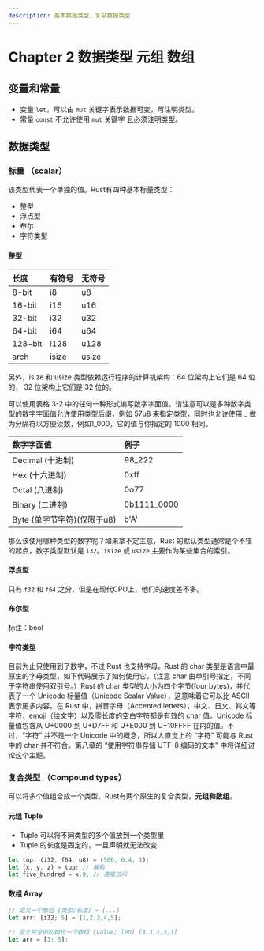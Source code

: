 ```yaml
---
description: 基本数据类型、复杂数据类型
---
```


# Chapter 2 数据类型 元组 数组

## 变量和常量

* 变量 `let`，可以由 `mut` 关键字表示数据可变，可注明类型。
* 常量 `const` 不允许使用 `mut` 关键字 且必须注明类型。

## 数据类型

### 标量 （scalar）

该类型代表一个单独的值。Rust有四种基本标量类型：

* 整型
* 浮点型
* 布尔
* 字符类型

#### 整型

| 长度 | 有符号 | 无符号 |
| :--- | :--- | :--- |
| 8-bit | i8 | u8 |
| 16-bit | i16 | u16 |
| 32-bit | i32 | u32 |
| 64-bit | i64 | u64 |
| 128-bit | i128 | u128 |
| arch | isize | usize |

另外，isize 和 usize 类型依赖运行程序的计算机架构：64 位架构上它们是 64 位的， 32 位架构上它们是 32 位的。

可以使用表格 3-2 中的任何一种形式编写数字字面值。请注意可以是多种数字类型的数字字面值允许使用类型后缀，例如 57u8 来指定类型，同时也允许使用 \_ 做为分隔符以方便读数，例如1\_000，它的值与你指定的 1000 相同。

| 数字字面值 | 例子 |
| :--- | :--- |
| Decimal \(十进制\) | 98\_222 |
| Hex \(十六进制\) | 0xff |
| Octal \(八进制\) | 0o77 |
| Binary \(二进制\) | 0b1111\_0000 |
| Byte \(单字节字符\)\(仅限于u8\) | b'A' |

那么该使用哪种类型的数字呢？如果拿不定主意，Rust 的默认类型通常是个不错的起点，数字类型默认是 `i32`。`isize` 或 `usize` 主要作为某些集合的索引。

#### 浮点型

只有 `f32` 和 `f64` 之分，但是在现代CPU上，他们的速度差不多。

#### 布尔型

标注：bool

#### 字符类型

目前为止只使用到了数字，不过 Rust 也支持字母。Rust 的 char 类型是语言中最原生的字母类型，如下代码展示了如何使用它。（注意 char 由单引号指定，不同于字符串使用双引号。）Rust 的 char 类型的大小为四个字节\(four bytes\)，并代表了一个 Unicode 标量值（Unicode Scalar Value），这意味着它可以比 ASCII 表示更多内容。在 Rust 中，拼音字母（Accented letters），中文、日文、韩文等字符，emoji（绘文字）以及零长度的空白字符都是有效的 char 值。Unicode 标量值包含从 U+0000 到 U+D7FF 和 U+E000 到 U+10FFFF 在内的值。不过，“字符” 并不是一个 Unicode 中的概念，所以人直觉上的 “字符” 可能与 Rust 中的 char 并不符合。第八章的 “使用字符串存储 UTF-8 编码的文本” 中将详细讨论这个主题。

### 复合类型 （Compound types）

可以将多个值组合成一个类型。Rust有两个原生的复合类型，**元组和数组**。

#### 元组 Tuple

* Tuple 可以将不同类型的多个值放到一个类型里
* Tuple 的长度是固定的，一旦声明就无法改变

```javascript
let tup: (i32, f64, u8) = (500, 6.4, 1);
let (x, y, z) = tup; // 解构
let five_hundred = x.0; // 直接访问
```

#### 数组 Array

```javascript
// 定义一个数组 [类型;长度] = [...]
let arr: [i32; 5] = [1,2,3,4,5];

// 定义并全部初始化一个数组 [value; len] [3,3,3,3,3]
let arr = [3; 5];
```

